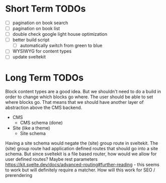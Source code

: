 # Short Term TODOs

- [ ] pagination on book search
- [ ] pagination on book list
- [ ] double check google light house optimization
- [ ] better build script
    - [ ] automatically switch from green to blue
- [ ] WYSIWYG for content types
- [ ] update sveltekit

# Long Term TODOs
Block content types are a good idea. But we shouldn't need to do a build in order to change which blocks go where. The user should be able to set where blocks go. That means that we should have another layer of abstraction above the CMS backend.

- CMS
  - CMS schema (done)
- Site (like a theme)
  - Site schema

Having a site schema would negate the (site) group route in sveltekit. The (site) group route had application defined routes that should go into a site schema. But since sveltekit is a file based router, how would we allow for user defined routes? Maybe rest parameters https://kit.svelte.dev/docs/advanced-routing#further-reading - this seems to work but will definitely require a matcher. How will this work for SEO / prerendering
